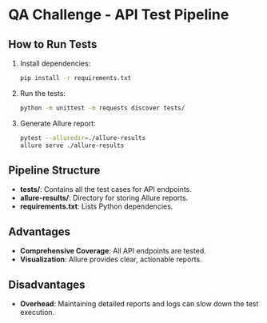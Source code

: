 # QA Challenge -  API Test Pipeline

## How to Run Tests

1. Install dependencies:
    ```bash
    pip install -r requirements.txt
    ```

2. Run the tests:
    ```bash
    python -m unittest -m requests discover tests/
    ```

3. Generate Allure report:
    ```bash
    pytest --alluredir=./allure-results
    allure serve ./allure-results
    ```

## Pipeline Structure

- **tests/**: Contains all the test cases for API endpoints.
- **allure-results/**: Directory for storing Allure reports.
- **requirements.txt**: Lists Python dependencies.

## Advantages

- **Comprehensive Coverage**: All API endpoints are tested.
- **Visualization**: Allure provides clear, actionable reports.

## Disadvantages

- **Overhead**: Maintaining detailed reports and logs can slow down the test execution.
